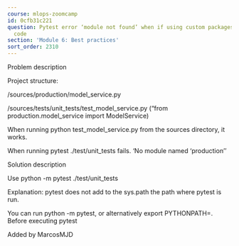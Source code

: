 ```yaml
---
course: mlops-zoomcamp
id: 0cfb31c221
question: Pytest error ‘module not found’ when if using custom packages in the source
  code
section: 'Module 6: Best practices'
sort_order: 2310
---
```


Problem description

Project structure:

/sources/production/model_service.py

/sources/tests/unit_tests/test_model_service.py (“from production.model_service import ModelService)

When running python test_model_service.py from the sources directory, it works.

When running pytest ./test/unit_tests fails. ‘No module named ‘production’’

Solution description

Use python -m pytest ./test/unit_tests

Explanation: pytest does not add to the sys.path the path where pytest is run.

You can run python -m pytest, or alternatively export PYTHONPATH=. Before executing pytest

Added by MarcosMJD

